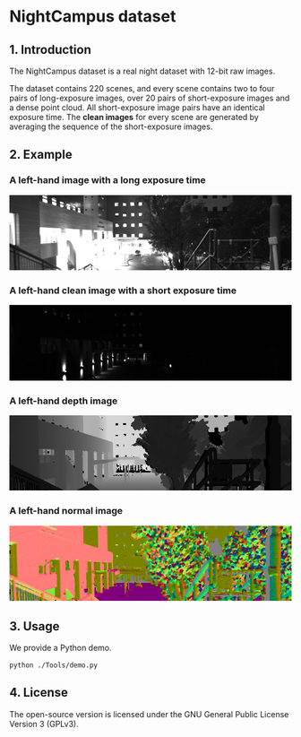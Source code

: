 # NightCampus dataset

## 1. Introduction

The NightCampus dataset is a real night dataset with 12-bit raw images.

The dataset contains 220 scenes, and every scene contains two to four pairs of long-exposure images, over 20 pairs of short-exposure images and a dense point cloud. All short-exposure image pairs have an identical exposure time. The **clean images** for every scene are generated by averaging the sequence of the short-exposure images.
 
## 2. Example

### A left-hand image with a long exposure time

![png](https://github.com/kewangtt/srlefnip/blob/main/Tools/img/leftLongImage.png)

### A left-hand clean image with a short exposure time

![png](https://github.com/kewangtt/srlefnip/blob/main/Tools/img/leftShortImageGt.png)

### A left-hand depth image

![png](https://github.com/kewangtt/srlefnip/blob/main/Tools/img/depth.png)

### A left-hand normal image

![png](https://github.com/kewangtt/srlefnip/blob/main/Tools/img/normal.png)

## 3. Usage

We provide a Python demo.
```
python ./Tools/demo.py
```

## 4. License

The open-source version is licensed under the GNU General Public License Version 3 (GPLv3). 